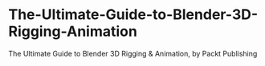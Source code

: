 # The-Ultimate-Guide-to-Blender-3D-Rigging-Animation
The Ultimate Guide to Blender 3D Rigging &amp; Animation, by Packt Publishing
